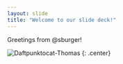 ```yaml
---
layout: slide
title: "Welcome to our slide deck!"
---
```


Greetings from @sburger!

![Daftpunktocat-Thomas](https://octodex.github.com/images/daftpunktocat-thomas.gif)
{: .center}
